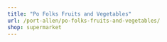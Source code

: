 ```yaml
---
title: "Po Folks Fruits and Vegetables"
url: /port-allen/po-folks-fruits-and-vegetables/
shop: supermarket
---
```

